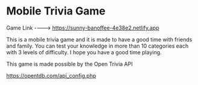 
# Mobile Trivia Game

Game Link ---->  https://sunny-banoffee-4e38e2.netlify.app


This is a mobile trivia game and it is made to have a good time with friends and family. You can test your knowledge in more than 10 categories each with 3 levels of difficulty. I hope you have a good time playing.

This game is made possible by the Open Trivia API

https://opentdb.com/api_config.php


